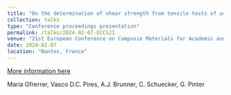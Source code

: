```yaml
---
title: "On the determination of shear strength from tensile tests of ±45° fiber reinforced polymer laminates"
collection: talks
type: "Conference proceedings presentation"
permalink: /talks/2024-02-07-ECCS21
venue: "21st European Conference on Composie Materials for Academic and Industry"
date: 2024-02-07
location: "Nantes, France"
---
```


[More information here](https://eccm21.org)

Maria Gfrerrer, Vasco D.C. Pires, A.J. Brunner, C. Schuecker, G. Pinter

